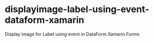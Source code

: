 # displayimage-label-using-event-dataform-xamarin
Display image for Label using event in DataForm.Xamarin.Forms
